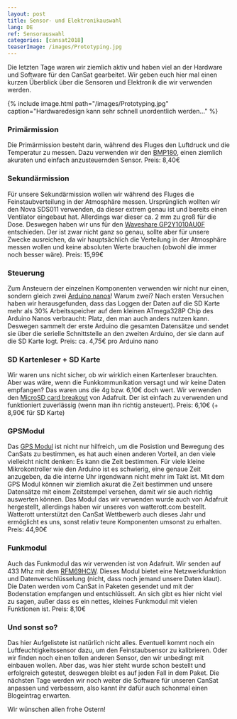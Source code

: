 ```yaml
---
layout: post
title: Sensor- und Elektronikauswahl
lang: DE
ref: Sensorauswahl
categories: [cansat2018]
teaserImage: /images/Prototyping.jpg
---
```


Die letzten Tage waren wir ziemlich aktiv und haben viel
an der Hardware und Software für den CanSat gearbeitet. Wir geben
euch hier mal einen kurzen Überblick über die Sensoren und Elektronik
die wir verwenden werden.

{% include image.html path="/images/Prototyping.jpg" caption="Hardwaredesign kann sehr schnell unordentlich werden..." %}

### Primärmission
Die Primärmission besteht darin, während des Fluges den Luftdruck und
die Temperatur zu messen. Dazu verwenden wir den [BMP180](https://www.amazon.de/kwmobile-Luftdruck-digitalem-Barometric-Raspberry/dp/B01M0LU3KF/), 
einen ziemlich akuraten und einfach anzusteuernden Sensor.
Preis: 8,40€


### Sekundärmission
Für unsere Sekundärmission wollen wir während des Fluges die Feinstaubverteilung
in der Atmosphäre messen. Ursprünglich wollten wir den Nova SDS011 verwenden, da
dieser extrem genau ist und bereits einen Ventilator eingebaut hat.
Allerdings war dieser ca. 2 mm zu groß für die Dose.
Deswegen haben wir uns für den [Waveshare GP2Y1010AU0F](https://www.amazon.de/Waveshare-Dust-Sensor-GP2Y1010AU0F-Conditioner/dp/B00T2T7FUS/)
entschieden. Der ist zwar nicht ganz so genau, sollte aber für unsere Zwecke ausreichen, 
da wir hauptsächlich die Verteilung in der Atmosphäre messen wollen und keine absoluten Werte brauchen (obwohl die immer noch besser wäre).
Preis: 15,99€


### Steuerung
Zum Ansteuern der einzelnen Komponenten verwenden wir nicht nur einen, sondern gleich zwei [Arduino nanos](https://www.amazon.de/gp/product/B0713ZRJLC/)!
Warum zwei? Nach ersten Versuchen haben wir herausgefunden, dass das Loggen der Daten auf die SD Karte mehr als
30% Arbeitsspeicher auf dem kleinen ATmega328P Chip des Arduino Nanos verbraucht: Platz, den man auch anders nutzen kann.
Deswegen sammelt der erste Arduino die gesamten Datensätze und sendet sie über die serielle Schnittstelle an den
zweiten Arduino, der sie dann auf die SD Karte logt. 
Preis: ca. 4,75€ pro Arduino nano


### SD Kartenleser + SD Karte
Wir waren uns nicht sicher, ob wir wirklich einen Kartenleser brauchten. Aber was wäre, wenn die Funkkommunikation versagt und
wir keine Daten empfangen? Das waren uns die 4g bzw. 6,10€ doch wert. Wir verwenden den [MicroSD card breakout](https://www.adafruit.com/product/254)
von Adafruit. Der ist einfach zu verwenden und funktioniert zuverlässig (wenn man ihn richtig ansteuert).
Preis: 6,10€ (+ 8,90€ für SD Karte)


### GPSModul
Das [GPS Modul](http://www.watterott.com/de/Adafruit-Ultimate-GPS-Breakout-66-channel) ist nicht nur hilfreich, um die Posistion und Bewegung des CanSats zu bestimmen, 
es hat auch einen anderen Vorteil, an den viele vielleicht nicht denken: Es kann die Zeit bestimmen.
Für viele kleine Mikrokontroller wie den Arduino ist es schwierig, eine genaue Zeit anzugeben, da die interne Uhr irgendwann nicht mehr im Takt ist.
Mit dem GPS Modul können wir ziemlich akurat die Zeit bestimmen und unsere Datensätze mit einem Zeitstempel versehen, damit
wir sie auch richtig auswerten können.
Das Modul das wir verwenden wurde auch von Adafruit hergestellt, allerdings haben wir unseres von watterott.com bestellt.
Watterott unterstützt den CanSat Wettbewerb auch dieses Jahr und ermöglicht es uns, sonst relativ teure Komponenten umsonst zu erhalten.
Preis: 44,90€


### Funkmodul
Auch das Funkmodul das wir verwenden ist von Adafruit. Wir senden auf 433 Mhz mit dem [RFM69HCW](https://www.adafruit.com/product/3071). Dieses Modul bietet
eine Netzwerkfunktion und Datenverschlüsselung (nicht, dass noch jemand unsere Daten klaut). Die Daten werden vom CanSat
in Paketen gesendet und mit der Bodenstation empfangen und entschlüsselt. An sich gibt es hier nicht viel zu sagen, außer
dass es ein nettes, kleines Funkmodul mit vielen Funktionen ist.
Preis: 8,10€


### Und sonst so?
Das hier Aufgelistete ist natürlich nicht alles. Eventuell kommt noch ein Luftfeuchtigkeitssensor dazu, um
den Feinstaubsensor zu kalibrieren. Oder wir finden noch einen tollen anderen Sensor, den wir unbedingt mit einbauen wollen.
Aber das, was hier steht wurde schon bestellt und erfolgreich getestet, deswegen bleibt es auf jeden Fall in dem Paket.
Die nächsten Tage werden wir noch weiter die Software für unseren CanSat anpassen und verbessern, also kannt ihr dafür auch 
schonmal einen Blogeintrag erwarten.

Wir wünschen allen frohe Ostern!
